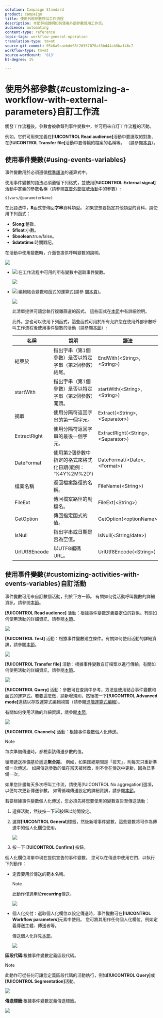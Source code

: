 ```yaml
---
solution: Campaign Standard
product: campaign
title: 使用外部參數呼叫工作流程
description: 本節詳細說明如何使用外部參數調用工作流。
audience: automating
content-type: reference
topic-tags: workflow-general-operation
translation-type: tm+mt
source-git-commit: 05b6a9caebdd65f20357070af8bd44cb8ba146c7
workflow-type: tm+mt
source-wordcount: '813'
ht-degree: 1%

---
```



# 使用外部參數{#customizing-a-workflow-with-external-parameters}自訂工作流

觸發工作流程後，參數會被收錄到事件變數中，並可用來自訂工作流程的活動。

例如，它們可用來定義在&#x200B;**[!UICONTROL Read audience]**&#x200B;活動中要讀取的對象、在&#x200B;**[!UICONTROL Transfer file]**&#x200B;活動中要傳輸的檔案的名稱等。 （請參閱[本頁](../../automating/using/customizing-workflow-external-parameters.md)）。

## 使用事件變數{#using-events-variables}

事件變數用於必須遵循[標準語法](../../automating/using/advanced-expression-editing.md#standard-syntax)的運算式中。

使用事件變數的語法必須遵循下列格式，並使用&#x200B;**[!UICONTROL External signal]**&#x200B;活動中定義的參數名稱（請參閱[宣告外部信號活動](../../automating/using/declaring-parameters-external-signal.md)中的參數）:

```
$(vars/@parameterName)
```

在此語法中，**$**&#x200B;函式會傳回&#x200B;**字串**&#x200B;資料類型。 如果您想要指定其他類型的資料，請使用下列函式：

* **$long**:整數。
* **$float**:小數。
* **$boolean**:true/false。
* **$datetime**:時間戳記。

在活動中使用變數時，介面會提供呼叫變數的說明。

![](assets/extsignal_callparameter.png)

* ![](assets/extsignal_picker.png):在工作流程中可用的所有變數中選取事件變數。

   ![](assets/wkf_test_activity_variables.png)

* ![](assets/extsignal_expression_editor.png):編輯結合變數和函式的運算式(請參 [閱本頁](../../automating/using/advanced-expression-editing.md))。

   ![](assets/wkf_test_activity_variables_expression.png)

   此清單提供可讓您執行複雜篩選的函式。 這些函式在[本節](../../automating/using/list-of-functions.md)中有詳細說明。

   此外，您也可以使用下列函式，這些函式可用於所有允許您在使用外部參數呼叫工作流程後使用事件變數的活動（請參閱[本節](../../automating/using/customizing-workflow-external-parameters.md#customizing-activities-with-events-variables)）:

   | 名稱 | 說明 | 語法 |
   ---------|----------|---------
   | 結束於 | 指出字串（第1個參數）是否以特定字串（第2個參數）結尾。 | EndWith(&lt;String>,&lt;String>) |
   | startWith | 指出字串（第1個參數）是否以特定字串（第2個參數）開頭。 | startWith(&lt;String>,&lt;String>) |
   | 摘取 | 使用分隔符返回字串的第一個字元。 | Extract(&lt;String>,&lt;Separator>) |
   | ExtractRight | 使用分隔符返回字串的最後一個字元。 | ExtractRight(&lt;String>,&lt;Separator>) |
   | DateFormat | 使用第2個參數中指定的格式來格式化日期(範例： &#39;%4Y%2M%2D&#39;) | DateFormat(&lt;Date>,&lt;Format>) |
   | 檔案名稱 | 返回檔案路徑的名稱。 | FileName(&lt;String>) |
   | FileExt | 傳回檔案路徑的副檔名。 | FileExt(&lt;String>) |
   | GetOption | 傳回指定函式的值。 | GetOption(&lt;optionName> |
   | IsNull | 指出字串或日期是否為空值。 | IsNull(&lt;String/date>) |
   | UrlUtf8Encode | 以UTF8編碼URL。 | UrlUtf8Encode(&lt;String>) |

## 使用事件變數{#customizing-activities-with-events-variables}自訂活動

事件變數可用來自訂數個活動，列於下方一節。 有關如何從活動呼叫變數的詳細資訊，請參閱[本節](../../automating/using/customizing-workflow-external-parameters.md#using-events-variables)。

**[!UICONTROL Read audience]** 活動：根據事件變數定義要定位的對象。有關如何使用活動的詳細資訊，請參閱[本節](../../automating/using/read-audience.md)。

![](assets/extsignal_activities_audience.png)

**[!UICONTROL Test]** 活動：根據事件變數建立條件。有關如何使用活動的詳細資訊，請參閱[本節](../../automating/using/test.md)。

![](assets/extsignal_activities_test.png)

**[!UICONTROL Transfer file]** 活動：根據事件變數自訂檔案以進行傳輸。有關如何使用活動的詳細資訊，請參閱[本節](../../automating/using/transfer-file.md)。

![](assets/extsignal_activities_transfer.png)

**[!UICONTROL Query]** 活動：參數可在查詢中參考，方法是使用結合事件變數和函式的運算式。若要這麼做，請新增規則，然後按一下&#x200B;**[!UICONTROL Advanced mode]**&#x200B;連結以存取運算式編輯視窗（請參閱[進階運算式編輯](../../automating/using/advanced-expression-editing.md)）。

有關如何使用活動的詳細資訊，請參閱[本節](../../automating/using/query.md)。

![](assets/extsignal_activities_query.png)

**[!UICONTROL Channels]** 活動：根據事件變數個人化傳送。

>[!NOTE]
>
>每次準備傳送時，都檢索該傳送參數的值。
>
>循環遞送準備基於遞送&#x200B;**聚合期**。 例如，如果匯總期間是「按天」，則每天只重新準備一次傳送。 如果傳送參數的值在當天被修改，則不會在傳送中更新，因為已準備一次。
>
>如果您計畫每天多次呼叫工作流，請使用[!UICONTROL No aggregation]選項，以便每次更新傳送參數。 如需循環傳送設定的詳細資訊，請參閱[本節](/help/automating/using/email-delivery.md#configuration)。

若要根據事件變數個人化傳送，您必須先將您要使用的變數宣告至傳送活動：

1. 選擇活動，然後按一下![](assets/dlv_activity_params-24px.png)按鈕以訪問設定。
1. 選擇&#x200B;**[!UICONTROL General]**&#x200B;標籤，然後新增事件變數，這些變數將可作為傳送中的個人化欄位使用。

   ![](assets/extsignal_activities_delivery.png)

1. 按一下 **[!UICONTROL Confirm]** 按鈕。

個人化欄位清單中現在提供宣告的事件變數。 您可以在傳送中使用它們，以執行下列動作：

* 定義要用於傳送的範本名稱。

   >[!NOTE]
   >
   >此動作僅適用於&#x200B;**recurring**&#x200B;傳送。

   ![](assets/extsignal_activities_template.png)

* 個人化交付：選取個人化欄位以設定傳送時，事件變數可在&#x200B;**[!UICONTROL Workflow parameters]**&#x200B;元素中使用。 您可將其用作任何個人化欄位，例如定義傳送主體、傳送者等。

   傳送個人化詳見[本節](../../designing/using/personalization.md)。

   ![](assets/extsignal_activities_perso.png)

**區段代碼**:根據事件變數定義區段代碼。

>[!NOTE]
>
>此動作可從任何可讓您定義區段代碼的活動執行，例如&#x200B;**[!UICONTROL Query]**&#x200B;或&#x200B;**[!UICONTROL Segmentation]**&#x200B;活動。

![](assets/extsignal_activities_segment.png)

**傳送標籤**:根據事件變數定義傳送標籤。

![](assets/extsignal_activities_label.png)
